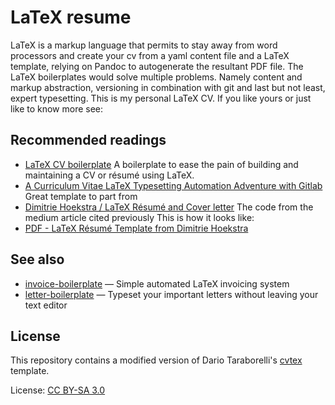 # LaTeX resume

LaTeX is a markup language that permits to stay away from word processors and create your cv from a yaml content file and a LaTeX template, relying on Pandoc to autogenerate the resultant PDF file. The LaTeX boilerplates would solve multiple problems. Namely content and markup abstraction, versioning in combination with git and last but not least, expert typesetting.
This is my personal LaTeX CV. If you like yours or just like to know more see:

## Recommended readings

- [LaTeX CV boilerplate](https://github.com/mrzool/cv-boilerplate) A boilerplate to ease the pain of building and maintaining a CV or résumé using LaTeX.
- [A Curriculum Vitae LaTeX Typesetting Automation Adventure with Gitlab](https://medium.com/@dimitrieh/a-curriculum-vitae-latex-typesetting-automation-adventure-with-gitlab-6ac233c0b66b#.c8qgv24e8) Great template to part from
- [Dimitrie Hoekstra / LaTeX Résumé and Cover letter](https://gitlab.com/dimitrieh/curriculumvitae-ci-boilerplate/tree/master) The code from the medium article cited previously
This is how it looks like: 
- [ PDF - LaTeX Résumé Template from Dimitrie Hoekstra](http://dimitrieh.gitlab.io/curriculumvitae-ci-boilerplate/FriedrichNietzscheCV_A.pdf)

## See also

- [invoice-boilerplate](https://github.com/mrzool/invoice-boilerplate) — Simple automated LaTeX invoicing system
- [letter-boilerplate](https://github.com/mrzool/letter-boilerplate) — Typeset your important letters without leaving your text editor

## License

This repository contains a modified version of Dario Taraborelli's [cvtex](https://github.com/dartar/cvtex) template.

License: [CC BY-SA 3.0](http://creativecommons.org/licenses/by-sa/3.0/)
